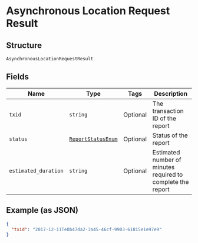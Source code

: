 
# Asynchronous Location Request Result

## Structure

`AsynchronousLocationRequestResult`

## Fields

| Name | Type | Tags | Description |
|  --- | --- | --- | --- |
| `txid` | `string` | Optional | The transaction ID of the report |
| `status` | [`ReportStatusEnum`](../../doc/models/report-status-enum.md) | Optional | Status of the report |
| `estimated_duration` | `string` | Optional | Estimated number of minutes required to complete the report |

## Example (as JSON)

```json
{
  "txid": "2017-12-11Te8b47da2-3a45-46cf-9903-61815e1e97e9"
}
```

